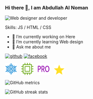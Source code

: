 ### Hi there 👋, I am Abdullah Al Noman

![Web designer and developer](https://scontent.fcgp7-1.fna.fbcdn.net/v/t1.6435-9/233389844_554227869043918_8597708234786481422_n.jpg?_nc_cat=107&ccb=1-5&_nc_sid=730e14&_nc_ohc=wbijrITttJMAX_Nevii&_nc_ht=scontent.fcgp7-1.fna&oh=6f29545416b292de1749b7b4c5002c0e&oe=614ED84E)


Skills: JS / HTML / CSS

- 🔭 I’m currently working on Here 
- 🌱 I’m currently learning Web design 
- 💬 Ask me about me 


[<img src='https://cdn.jsdelivr.net/npm/simple-icons@3.0.1/icons/github.svg' alt='github' height='40'>](https://github.com/https://github.com/MdNoman14926)  [<img src='https://cdn.jsdelivr.net/npm/simple-icons@3.0.1/icons/facebook.svg' alt='facebook' height='40'>](https://www.facebook.com/https://www.facebook.com/profile.php?id=100033701297352)  

<a href='https://archiveprogram.github.com/'><img src='https://raw.githubusercontent.com/acervenky/animated-github-badges/master/assets/acbadge.gif' width='40' height='40'></a> <a href='https://docs.github.com/en/developers'><img src='https://raw.githubusercontent.com/acervenky/animated-github-badges/master/assets/devbadge.gif' width='40' height='40'></a> <a href='https://github.com/pricing'><img src='https://raw.githubusercontent.com/acervenky/animated-github-badges/master/assets/pro.gif' width='40' height='40'></a> <a href='https://stars.github.com/'><img src='https://raw.githubusercontent.com/acervenky/animated-github-badges/master/assets/starbadge.gif' width='35' height='35'></a> 

![GitHub metrics](https://metrics.lecoq.io/https://github.com/MdNoman14926)  

![GitHub streak stats](https://github-readme-streak-stats.herokuapp.com/?user=https://github.com/MdNoman14926)  

